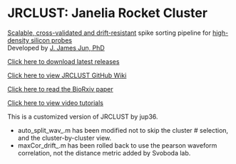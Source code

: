 # JRCLUST: Janelia Rocket Cluster
[Scalable, cross-validated and drift-resistant](https://github.com/JaneliaSciComp/JRCLUST/wiki/Performance-benchmark) spike sorting pipeline for [high-density silicon probes](https://www.nature.com/articles/nature24636)  
Developed by [J. James Jun, PhD](https://sites.google.com/view/rocketephys)

[Click here to download latest releases](https://github.com/JaneliaSciComp/JRCLUST/releases)

[Click here to view JRCLUST GitHub Wiki](https://github.com/JaneliaSciComp/JRCLUST/wiki)

[Click here to read the BioRxiv paper](https://www.biorxiv.org/content/early/2017/01/30/101030)

[Click here to view video tutorials](https://www.youtube.com/playlist?list=PLbvLpg5J7t9FC4s0umOB--2ZYcrmNRyZ_)

This is a customized version of JRCLUST by jup36.
- auto_split_wav_.m has been modified not to skip the cluster # selection, and the cluster-by-cluster view. 
- maxCor_drift_.m has been rolled back to use the pearson waveform correlation, not the distance metric added by Svoboda lab. 
